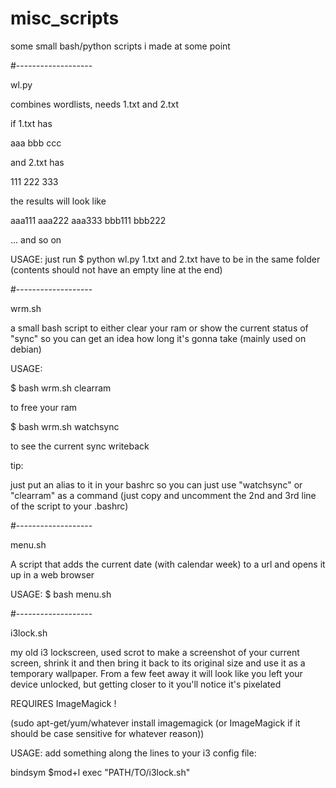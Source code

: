 # misc_scripts

some small bash/python scripts i made at some point

#-------------------

wl.py

combines wordlists, needs 1.txt and 2.txt

if 1.txt has

aaa
bbb
ccc


and 2.txt has

111
222
333


the results will look like

aaa111
aaa222
aaa333
bbb111
bbb222

... and so on

USAGE:
just run 
$ python wl.py
1.txt and 2.txt have to be in the same folder (contents should not have an empty line at the end)

#-------------------

wrm.sh

a small bash script to either clear your ram or show the current status of "sync" so you can get an idea how long it's gonna take
(mainly used on debian)

USAGE:

$ bash wrm.sh clearram

to free your ram

$ bash wrm.sh watchsync

to see the current sync writeback


tip:

just put an alias to it in your bashrc so you can just use "watchsync" or "clearram" as a command (just copy and uncomment the 2nd and 3rd line of the script to your .bashrc)

#-------------------

menu.sh

A script that adds the current date (with calendar week) to a url and opens it up in a web browser

USAGE:
$ bash menu.sh

#-------------------

i3lock.sh

my old i3 lockscreen, used scrot to make a screenshot of your current screen, shrink it and then bring it back to its original size and use it as a temporary wallpaper. From a few feet away it will look like you left your device unlocked, but getting closer to it you'll notice it's pixelated 


REQUIRES ImageMagick !

(sudo apt-get/yum/whatever install imagemagick (or ImageMagick if it should be case sensitive for whatever reason))

USAGE:
add something along the lines to your i3 config file:

bindsym $mod+l exec "PATH/TO/i3lock.sh"


